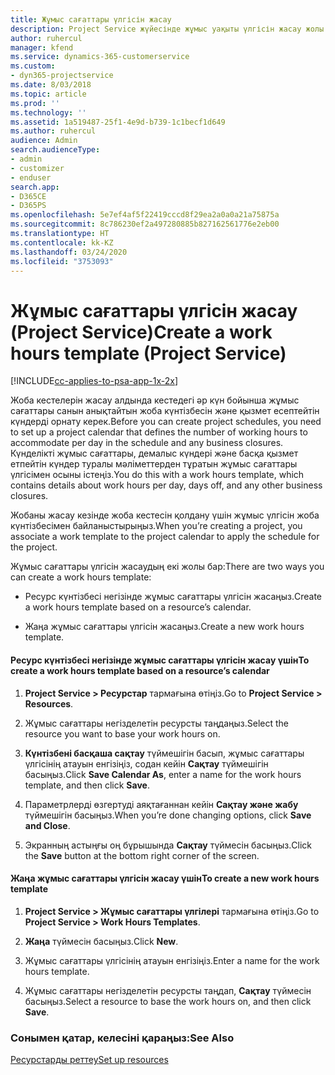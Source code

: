 ```yaml
---
title: Жұмыс сағаттары үлгісін жасау
description: Project Service жүйесінде жұмыс уақыты үлгісін жасау жолы
author: ruhercul
manager: kfend
ms.service: dynamics-365-customerservice
ms.custom:
- dyn365-projectservice
ms.date: 8/03/2018
ms.topic: article
ms.prod: ''
ms.technology: ''
ms.assetid: 1a519487-25f1-4e9d-b739-1c1becf1d649
ms.author: ruhercul
audience: Admin
search.audienceType:
- admin
- customizer
- enduser
search.app:
- D365CE
- D365PS
ms.openlocfilehash: 5e7ef4af5f22419cccd8f29ea2a0a0a21a75875a
ms.sourcegitcommit: 8c786230ef2a497280885b827162561776e2eb00
ms.translationtype: HT
ms.contentlocale: kk-KZ
ms.lasthandoff: 03/24/2020
ms.locfileid: "3753093"
---
```

# <a name="create-a-work-hours-template-project-service"></a><span data-ttu-id="1261c-103">Жұмыс сағаттары үлгісін жасау (Project Service)</span><span class="sxs-lookup"><span data-stu-id="1261c-103">Create a work hours template (Project Service)</span></span>

[!INCLUDE[cc-applies-to-psa-app-1x-2x](../includes/cc-applies-to-psa-app-1x-2x.md)]

<span data-ttu-id="1261c-104">Жоба кестелерін жасау алдында кестедегі әр күн бойынша жұмыс сағаттары санын анықтайтын жоба күнтізбесін және қызмет есептейтін күндерді орнату керек.</span><span class="sxs-lookup"><span data-stu-id="1261c-104">Before you can create project schedules, you need to set up a project calendar that defines the number of working hours to accommodate per day in the schedule and any business closures.</span></span> <span data-ttu-id="1261c-105">Күнделікті жұмыс сағаттары, демалыс күндері және басқа қызмет етпейтін күндер туралы мәліметтерден тұратын жұмыс сағаттары үлгісімен осыны істеңіз.</span><span class="sxs-lookup"><span data-stu-id="1261c-105">You do this with a work hours template, which contains details about work hours per day, days off, and any other business closures.</span></span>  
  
 <span data-ttu-id="1261c-106">Жобаны жасау кезінде жоба кестесін қолдану үшін жұмыс үлгісін жоба күнтізбесімен байланыстырыңыз.</span><span class="sxs-lookup"><span data-stu-id="1261c-106">When you’re creating a project, you associate a work template to the project calendar to apply the schedule for the project.</span></span>  
  
 <span data-ttu-id="1261c-107">Жұмыс сағаттары үлгісін жасаудың екі жолы бар:</span><span class="sxs-lookup"><span data-stu-id="1261c-107">There are two ways you can create a work hours template:</span></span>  
  
-   <span data-ttu-id="1261c-108">Ресурс күнтізбесі негізінде жұмыс сағаттары үлгісін жасаңыз.</span><span class="sxs-lookup"><span data-stu-id="1261c-108">Create a work hours template based on a resource’s calendar.</span></span>  
  
-   <span data-ttu-id="1261c-109">Жаңа жұмыс сағаттары үлгісін жасаңыз.</span><span class="sxs-lookup"><span data-stu-id="1261c-109">Create a new work hours template.</span></span>  
  
#### <a name="to-create-a-work-hours-template-based-on-a-resources-calendar"></a><span data-ttu-id="1261c-110">Ресурс күнтізбесі негізінде жұмыс сағаттары үлгісін жасау үшін</span><span class="sxs-lookup"><span data-stu-id="1261c-110">To create a work hours template based on a resource’s calendar</span></span>  
  
1.  <span data-ttu-id="1261c-111">**Project Service > Ресурстар** тармағына өтіңіз.</span><span class="sxs-lookup"><span data-stu-id="1261c-111">Go to **Project Service > Resources**.</span></span>  
  
2.  <span data-ttu-id="1261c-112">Жұмыс сағаттары негізделетін ресурсты таңдаңыз.</span><span class="sxs-lookup"><span data-stu-id="1261c-112">Select the resource you want to base your work hours on.</span></span>  
  
3.  <span data-ttu-id="1261c-113">**Күнтізбені басқаша сақтау** түймешігін басып, жұмыс сағаттары үлгісінің атауын енгізіңіз, содан кейін **Сақтау** түймешігін басыңыз.</span><span class="sxs-lookup"><span data-stu-id="1261c-113">Click **Save Calendar As**, enter a name for the work hours template, and then click **Save**.</span></span>  
  
4.  <span data-ttu-id="1261c-114">Параметрлерді өзгертуді аяқтағаннан кейін **Сақтау және жабу** түймешігін басыңыз.</span><span class="sxs-lookup"><span data-stu-id="1261c-114">When you’re done changing options, click **Save and Close**.</span></span>  
  
5.  <span data-ttu-id="1261c-115">Экранның астыңғы оң бұрышында **Сақтау** түймесін басыңыз.</span><span class="sxs-lookup"><span data-stu-id="1261c-115">Click the **Save** button at the bottom right corner of the screen.</span></span>  
  
#### <a name="to-create-a-new-work-hours-template"></a><span data-ttu-id="1261c-116">Жаңа жұмыс сағаттары үлгісін жасау үшін</span><span class="sxs-lookup"><span data-stu-id="1261c-116">To create a new work hours template</span></span>  
  
1.  <span data-ttu-id="1261c-117">**Project Service > Жұмыс сағаттары үлгілері** тармағына өтіңіз.</span><span class="sxs-lookup"><span data-stu-id="1261c-117">Go to **Project Service > Work Hours Templates**.</span></span>  
  
2.  <span data-ttu-id="1261c-118">**Жаңа** түймесін басыңыз.</span><span class="sxs-lookup"><span data-stu-id="1261c-118">Click **New**.</span></span>  
  
3.  <span data-ttu-id="1261c-119">Жұмыс сағаттары үлгісінің атауын енгізіңіз.</span><span class="sxs-lookup"><span data-stu-id="1261c-119">Enter a name for the work hours template.</span></span>  
  
4.  <span data-ttu-id="1261c-120">Жұмыс сағаттары негізделетін ресурсты таңдап, **Сақтау** түймесін басыңыз.</span><span class="sxs-lookup"><span data-stu-id="1261c-120">Select a resource to base the work hours on, and then click **Save**.</span></span>  
  
### <a name="see-also"></a><span data-ttu-id="1261c-121">Сонымен қатар, келесіні қараңыз:</span><span class="sxs-lookup"><span data-stu-id="1261c-121">See Also</span></span>  
 [<span data-ttu-id="1261c-122">Ресурстарды реттеу</span><span class="sxs-lookup"><span data-stu-id="1261c-122">Set up resources</span></span>](../project-service/set-up-resources.md)
